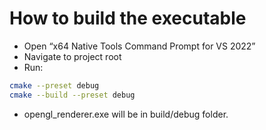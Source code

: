 ﻿# How to build the executable

- Open “x64 Native Tools Command Prompt for VS 2022”
- Navigate to project root
- Run:
``` bash
cmake --preset debug
cmake --build --preset debug
```
- opengl_renderer.exe will be in build/debug folder.